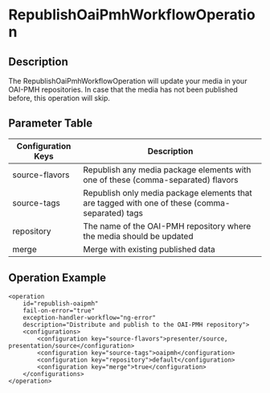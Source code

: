 # RepublishOaiPmhWorkflowOperation


## Description

The RepublishOaiPmhWorkflowOperation will update your media in your OAI-PMH repositories. In case that the media has
not been published before, this operation will skip.


## Parameter Table

|Configuration Keys |Description                                                                                    |
|-------------------|-----------------------------------------------------------------------------------------------|
|source-flavors     |Republish any media package elements with one of these (comma-separated) flavors               |
|source-tags        |Republish only media package elements that are tagged with one of these (comma-separated) tags |
|repository         |The name of the OAI-PMH repository where the media should be updated                           |
|merge              |Merge with existing published data                                                             |


## Operation Example

    <operation
        id="republish-oaipmh"
        fail-on-error="true"
        exception-handler-workflow="ng-error"
        description="Distribute and publish to the OAI-PMH repository">
        <configurations>
            <configuration key="source-flavors">presenter/source, presentation/source</configuration>
            <configuration key="source-tags">oaipmh</configuration>
            <configuration key="repository">default</configuration>
            <configuration key="merge">true</configuration>
        </configurations>
    </operation>
